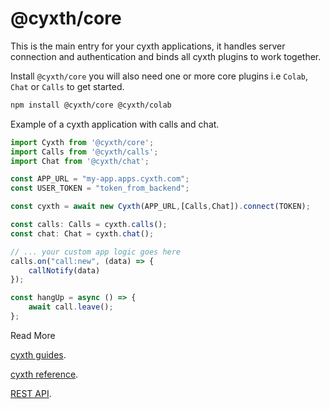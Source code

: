# @cyxth/core

This is the main entry for your cyxth applications, it handles server connection and authentication and binds all cyxth plugins to work together.

Install `@cyxth/core` you will also need one or more core plugins i.e `Colab`, `Chat` or `Calls` to get started.

```sh
npm install @cyxth/core @cyxth/colab
```

Example of a cyxth application with calls and chat.

```ts
import Cyxth from '@cyxth/core';
import Calls from '@cyxth/calls';
import Chat from '@cyxth/chat';

const APP_URL = "my-app.apps.cyxth.com";
const USER_TOKEN = "token_from_backend";

const cyxth = await new Cyxth(APP_URL,[Calls,Chat]).connect(TOKEN);

const calls: Calls = cyxth.calls();
const chat: Chat = cyxth.chat();

// ... your custom app logic goes here
calls.on("call:new", (data) => {
    callNotify(data)
});

const hangUp = async () => {
    await call.leave();
};


```

Read More

[cyxth guides](https://cyxth.com/docs/guides).

[cyxth reference](https://cyxth.com/docs/reference).  

[REST API](https://cyxth.com/docs/restapi).  
